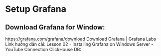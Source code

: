 # Setup Grafana
## Download Grafana for Window:
https://grafana.com/grafana/download
Download Grafana | Grafana Labs
Link hướng dẫn cài: Lesson 02 - Installing Grafana on Windows Server - YouTube
Connection ClickHouse DB: